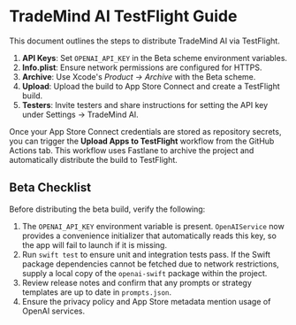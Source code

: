 # TradeMind AI TestFlight Guide

This document outlines the steps to distribute TradeMind AI via TestFlight.

1. **API Keys**: Set `OPENAI_API_KEY` in the Beta scheme environment variables.
2. **Info.plist**: Ensure network permissions are configured for HTTPS.
3. **Archive**: Use Xcode's *Product → Archive* with the Beta scheme.
4. **Upload**: Upload the build to App Store Connect and create a TestFlight build.
5. **Testers**: Invite testers and share instructions for setting the API key under Settings → TradeMind AI.

Once your App Store Connect credentials are stored as repository secrets, you can
trigger the **Upload Apps to TestFlight** workflow from the GitHub Actions tab.
This workflow uses Fastlane to archive the project and automatically distribute
the build to TestFlight.

## Beta Checklist

Before distributing the beta build, verify the following:

1. The `OPENAI_API_KEY` environment variable is present. `OpenAIService` now
   provides a convenience initializer that automatically reads this key, so the
   app will fail to launch if it is missing.
2. Run `swift test` to ensure unit and integration tests pass. If the Swift
   package dependencies cannot be fetched due to network restrictions, supply a
   local copy of the `openai-swift` package within the project.
3. Review release notes and confirm that any prompts or strategy templates are
   up to date in `prompts.json`.
4. Ensure the privacy policy and App Store metadata mention usage of OpenAI
   services.
